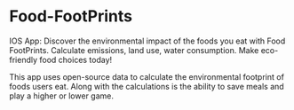 # Food-FootPrints
IOS App: Discover the environmental impact of the foods you eat with Food FootPrints. Calculate emissions, land use, water consumption. Make eco-friendly food choices today!

This app uses open-source data to calculate the environmental footprint of foods users eat. Along with the calculations is the ability to save meals and play a higher or lower game. 
